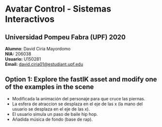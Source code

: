 # Avatar Control - Sistemas Interactivos

## Universidad Pompeu Fabra (UPF) 2020

**Alumno**: David Ciria Mayordomo <br/>
**NIA:** 206038 <br/>
**Usuario:** U150281 <br/>
**Email:** david.ciria01@estudiant.upf.edu <br/>

## Option 1: Explore the fastIK asset and modify one of the examples in the scene

* Modificada la animación del personaje para que cruce las piernas.
* La esfera de atraccion se desplaza en el eje de las x (la mano del usuario se desplaza en el eje de las x).
* El usuario simula un paso de baile hip hop.
* Añadida música de fondo (base de rap).
